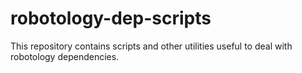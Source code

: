 robotology-dep-scripts
======================

This repository contains scripts and other utilities useful to deal with
robotology dependencies.
